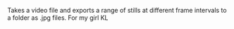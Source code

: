 Takes a video file and exports a range of stills at different frame intervals to a folder as .jpg files.
For my girl KL
